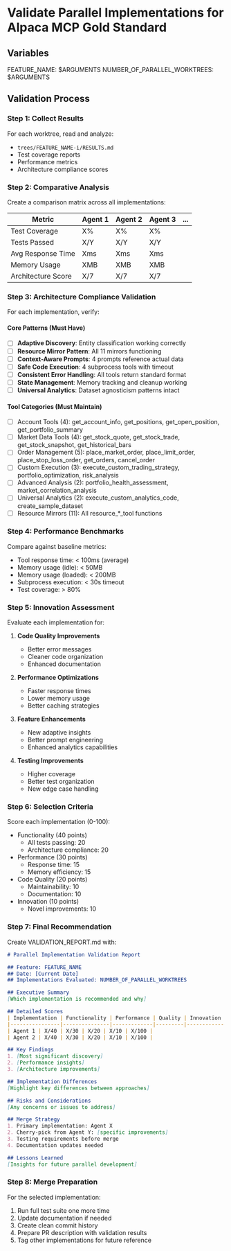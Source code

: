# Validate Parallel Implementations for Alpaca MCP Gold Standard

## Variables
FEATURE_NAME: $ARGUMENTS
NUMBER_OF_PARALLEL_WORKTREES: $ARGUMENTS

## Validation Process

### Step 1: Collect Results
For each worktree, read and analyze:
- `trees/FEATURE_NAME-i/RESULTS.md`
- Test coverage reports
- Performance metrics
- Architecture compliance scores

### Step 2: Comparative Analysis

Create a comparison matrix across all implementations:

| Metric | Agent 1 | Agent 2 | Agent 3 | ... |
|--------|---------|---------|---------|-----|
| Test Coverage | X% | X% | X% | |
| Tests Passed | X/Y | X/Y | X/Y | |
| Avg Response Time | Xms | Xms | Xms | |
| Memory Usage | XMB | XMB | XMB | |
| Architecture Score | X/7 | X/7 | X/7 | |

### Step 3: Architecture Compliance Validation

For each implementation, verify:

#### Core Patterns (Must Have)
- [ ] **Adaptive Discovery**: Entity classification working correctly
- [ ] **Resource Mirror Pattern**: All 11 mirrors functioning
- [ ] **Context-Aware Prompts**: 4 prompts reference actual data
- [ ] **Safe Code Execution**: 4 subprocess tools with timeout
- [ ] **Consistent Error Handling**: All tools return standard format
- [ ] **State Management**: Memory tracking and cleanup working
- [ ] **Universal Analytics**: Dataset agnosticism patterns intact

#### Tool Categories (Must Maintain)
- [ ] Account Tools (4): get_account_info, get_positions, get_open_position, get_portfolio_summary
- [ ] Market Data Tools (4): get_stock_quote, get_stock_trade, get_stock_snapshot, get_historical_bars
- [ ] Order Management (5): place_market_order, place_limit_order, place_stop_loss_order, get_orders, cancel_order
- [ ] Custom Execution (3): execute_custom_trading_strategy, portfolio_optimization, risk_analysis
- [ ] Advanced Analysis (2): portfolio_health_assessment, market_correlation_analysis
- [ ] Universal Analytics (2): execute_custom_analytics_code, create_sample_dataset
- [ ] Resource Mirrors (11): All resource_*_tool functions

### Step 4: Performance Benchmarks

Compare against baseline metrics:
- Tool response time: < 100ms (average)
- Memory usage (idle): < 50MB
- Memory usage (loaded): < 200MB
- Subprocess execution: < 30s timeout
- Test coverage: > 80%

### Step 5: Innovation Assessment

Evaluate each implementation for:
1. **Code Quality Improvements**
   - Better error messages
   - Cleaner code organization
   - Enhanced documentation

2. **Performance Optimizations**
   - Faster response times
   - Lower memory usage
   - Better caching strategies

3. **Feature Enhancements**
   - New adaptive insights
   - Better prompt engineering
   - Enhanced analytics capabilities

4. **Testing Improvements**
   - Higher coverage
   - Better test organization
   - New edge case handling

### Step 6: Selection Criteria

Score each implementation (0-100):
- Functionality (40 points)
  - All tests passing: 20
  - Architecture compliance: 20
- Performance (30 points)
  - Response time: 15
  - Memory efficiency: 15
- Code Quality (20 points)
  - Maintainability: 10
  - Documentation: 10
- Innovation (10 points)
  - Novel improvements: 10

### Step 7: Final Recommendation

Create VALIDATION_REPORT.md with:

```markdown
# Parallel Implementation Validation Report

## Feature: FEATURE_NAME
## Date: [Current Date]
## Implementations Evaluated: NUMBER_OF_PARALLEL_WORKTREES

## Executive Summary
[Which implementation is recommended and why]

## Detailed Scores
| Implementation | Functionality | Performance | Quality | Innovation | Total |
|----------------|---------------|-------------|---------|------------|-------|
| Agent 1 | X/40 | X/30 | X/20 | X/10 | X/100 |
| Agent 2 | X/40 | X/30 | X/20 | X/10 | X/100 |

## Key Findings
1. [Most significant discovery]
2. [Performance insights]
3. [Architecture improvements]

## Implementation Differences
[Highlight key differences between approaches]

## Risks and Considerations
[Any concerns or issues to address]

## Merge Strategy
1. Primary implementation: Agent X
2. Cherry-pick from Agent Y: [specific improvements]
3. Testing requirements before merge
4. Documentation updates needed

## Lessons Learned
[Insights for future parallel development]
```

### Step 8: Merge Preparation

For the selected implementation:
1. Run full test suite one more time
2. Update documentation if needed
3. Create clean commit history
4. Prepare PR description with validation results
5. Tag other implementations for future reference